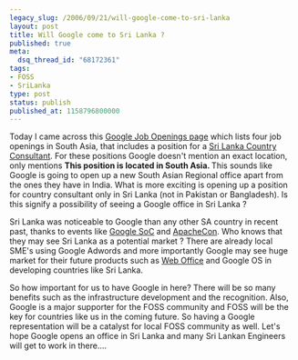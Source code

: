 ```yaml
---
legacy_slug: /2006/09/21/will-google-come-to-sri-lanka
layout: post
title: Will Google come to Sri Lanka ?
published: true
meta:
  dsq_thread_id: "68172361"
tags:
- FOSS
- SriLanka
type: post
status: publish
published_at: 1158796800000
---
```

Today I came across this <a href="http://www.google.com/jobs/openingsintl.html#southasia">Google Job Openings page</a> which lists four job openings in South Asia, that includes a position for a <a href="http://www.google.com/jobs/openingsintl.html#crom_sl">Sri Lanka Country Consultant</a>. For these positions Google doesn't mention an exact location, only mentions <strong>This position is located in South Asia. </strong>This sounds like Google is going to open up a new South Asian Regional office apart from the ones they have in India. What is more exciting is opening up a position for country consultant only in Sri Lanka (not in Pakistan or Bangladesh). Is this signify a possibility of seeing a Google office in Sri Lanka ?

Sri Lanka was noticeable to Google than any other SA country in recent past, thanks to events like <a href="http://code.google.com/soc/">Google SoC</a> and <a href="http://www.asia.apachecon.com/">ApacheCon</a>. Who knows that they may see Sri Lanka as a potential market ? There are already local SME's using Google Adwords and more importantly Google may see huge market for their future products such as <a href="https://www.google.com/a/">Web Office</a> and Google OS in developing countries like Sri Lanka.

So how important for us to have Google in here? There will be so many benefits such as the infrastructure development and the recognition. Also, Google is a major supporter for the FOSS community and FOSS will be the key for countries like us in the coming future. So having a Google representation will be a catalyst for local FOSS community as well. Let's hope Google opens an office in Sri Lanka and many Sri Lankan Engineers will get to work in there....
